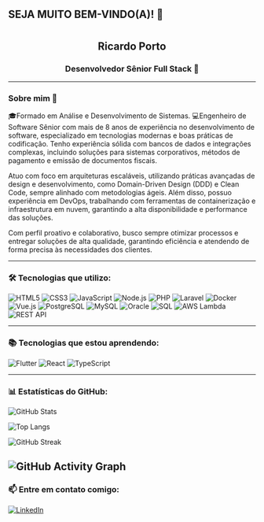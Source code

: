 ## SEJA MUITO BEM-VINDO(A)! 👋

<!--
**ricardoppn/ricardoppn** is a ✨ _special_ ✨ repository because its `README.md` (this file) appears on your GitHub profile.

Here are some ideas to get you started:

- 🔭 I’m currently working on ...
- 🌱 I’m currently learning ...
- 👯 I’m looking to collaborate on ...
- 🤔 I’m looking for help with ...
- 💬 Ask me about ...
- 📫 How to reach me: ...
- 😄 Pronouns: ...
- ⚡ Fun fact: ...
-->


<h1 align="center"> </h1>

<h2 align="center">Ricardo Porto</h2>
<h3 align="center">Desenvolvedor Sênior Full Stack 🚀</h3>

---

### Sobre mim 👋  

🎓Formado em Análise e Desenvolvimento de Sistemas.
💻Engenheiro de Software Sênior com mais de 8 anos de experiência no desenvolvimento de software, especializado em tecnologias modernas e boas práticas de codificação. Tenho experiência sólida com bancos de dados e integrações complexas, incluindo soluções para sistemas corporativos, métodos de pagamento e emissão de documentos fiscais.

Atuo com foco em arquiteturas escaláveis, utilizando práticas avançadas de design e desenvolvimento, como Domain-Driven Design (DDD) e Clean Code, sempre alinhado com metodologias ágeis. Além disso, possuo experiência em DevOps, trabalhando com ferramentas de containerização e infraestrutura em nuvem, garantindo a alta disponibilidade e performance das soluções.

Com perfil proativo e colaborativo, busco sempre otimizar processos e entregar soluções de alta qualidade, garantindo eficiência e atendendo de forma precisa às necessidades dos clientes.


---

### 🛠️ Tecnologias que utilizo:
![HTML5](https://img.shields.io/badge/HTML5-E34F26?style=for-the-badge&logo=html5&logoColor=white)
![CSS3](https://img.shields.io/badge/CSS3-1572B6?style=for-the-badge&logo=css3&logoColor=white)
![JavaScript](https://img.shields.io/badge/JavaScript-F7DF1E?style=for-the-badge&logo=javascript&logoColor=black)
![Node.js](https://img.shields.io/badge/Node.js-339933?style=for-the-badge&logo=nodedotjs&logoColor=white)
![PHP](https://img.shields.io/badge/PHP-777BB4?style=for-the-badge&logo=php&logoColor=white)
![Laravel](https://img.shields.io/badge/Laravel-FD7E14?style=for-the-badge&logo=laravel&logoColor=white)
![Docker](https://img.shields.io/badge/Docker-2496ED?style=for-the-badge&logo=docker&logoColor=white)
![Vue.js](https://img.shields.io/badge/Vue.js-4FC08D?style=for-the-badge&logo=vue.js&logoColor=white)
![PostgreSQL](https://img.shields.io/badge/PostgreSQL-4169E1?style=for-the-badge&logo=postgresql&logoColor=white)
![MySQL](https://img.shields.io/badge/MySQL-4479A1?style=for-the-badge&logo=mysql&logoColor=white)
![Oracle](https://img.shields.io/badge/Oracle-F80000?style=for-the-badge&logo=oracle&logoColor=white)
![SQL](https://img.shields.io/badge/SQL-CC2927?style=for-the-badge&logo=microsoftsqlserver&logoColor=white)
![AWS Lambda](https://img.shields.io/badge/AWS%20Lambda-FF9900?style=for-the-badge&logo=awslambda&logoColor=white)
![REST API](https://img.shields.io/badge/REST%20API-25D366?style=for-the-badge&logo=api&logoColor=white)



---

### 📚 Tecnologias que estou aprendendo:
![Flutter](https://img.shields.io/badge/Flutter-02569B?style=for-the-badge&logo=flutter&logoColor=white)
![React](https://img.shields.io/badge/React-61DAFB?style=for-the-badge&logo=react&)
![TypeScript](https://img.shields.io/badge/TypeScript-3178C6?style=for-the-badge&logo=typescript&logoColor=white)


---

### 📊 Estatísticas do GitHub:

![GitHub Stats](https://github-readme-stats.vercel.app/api?username=ricardoppn&show_icons=true&hide_title=true&count_private=true)

![Top Langs](https://github-readme-stats.vercel.app/api/top-langs/?username=ricardoppn&layout=compact)

![GitHub Streak](https://github-readme-streak-stats.herokuapp.com/?user=ricardoppn)

![GitHub Activity Graph](https://activity-graph.herokuapp.com/graph?username=ricardoppn)
 ---

### 📫 Entre em contato comigo:
[![LinkedIn](https://img.shields.io/badge/LinkedIn-0077B5?style=for-the-badge&logo=linkedin&logoColor=white)](www.linkedin.com/in/ricardo-porto-4b706b35)